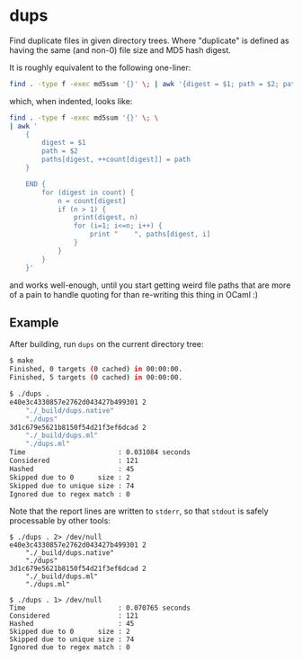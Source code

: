 dups
====

Find duplicate files in given directory trees. Where "duplicate" is defined as
having the same (and non-0) file size and MD5 hash digest.

It is roughly equivalent to the following one-liner:
```sh
find . -type f -exec md5sum '{}' \; | awk '{digest = $1; path = $2; paths[digest, ++count[digest]] = path} END {for (digest in count) {n = count[digest]; if (n > 1) {print(digest, n); for (i=1; i<=n; i++) {print "    ", paths[digest, i]} } } }'
```

which, when indented, looks like:
```sh
find . -type f -exec md5sum '{}' \; \
| awk '
    {
        digest = $1
        path = $2
        paths[digest, ++count[digest]] = path
    }

    END {
        for (digest in count) {
            n = count[digest]
            if (n > 1) {
                print(digest, n)
                for (i=1; i<=n; i++) {
                    print "    ", paths[digest, i]
                }
            }
        }
    }'
```

and works well-enough, until you start getting weird file paths that are more
of a pain to handle quoting for than re-writing this thing in OCaml :)

Example
-------
After building, run `dups` on the current directory tree:

```sh
$ make
Finished, 0 targets (0 cached) in 00:00:00.
Finished, 5 targets (0 cached) in 00:00:00.

$ ./dups .
e40e3c4330857e2762d043427b499301 2
    "./_build/dups.native"
    "./dups"
3d1c679e5621b8150f54d21f3ef6dcad 2
    "./_build/dups.ml"
    "./dups.ml"
Time                       : 0.031084 seconds
Considered                 : 121
Hashed                     : 45
Skipped due to 0      size : 2
Skipped due to unique size : 74
Ignored due to regex match : 0

```
Note that the report lines are written to `stderr`, so that `stdout` is safely
processable by other tools:

```
$ ./dups . 2> /dev/null
e40e3c4330857e2762d043427b499301 2
    "./_build/dups.native"
    "./dups"
3d1c679e5621b8150f54d21f3ef6dcad 2
    "./_build/dups.ml"
    "./dups.ml"

$ ./dups . 1> /dev/null
Time                       : 0.070765 seconds
Considered                 : 121
Hashed                     : 45
Skipped due to 0      size : 2
Skipped due to unique size : 74
Ignored due to regex match : 0

```

